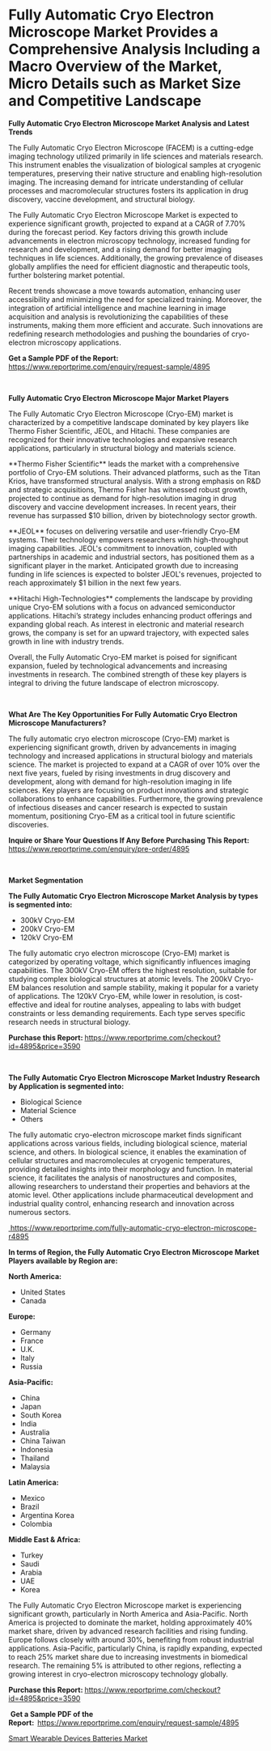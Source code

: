 <p><h1>Fully Automatic Cryo Electron Microscope Market Provides a Comprehensive Analysis Including a Macro Overview of the Market, Micro Details such as Market Size and Competitive Landscape</h1></p><p><strong>Fully Automatic Cryo Electron Microscope Market Analysis and Latest Trends</strong></p>
<p><p>The Fully Automatic Cryo Electron Microscope (FACEM) is a cutting-edge imaging technology utilized primarily in life sciences and materials research. This instrument enables the visualization of biological samples at cryogenic temperatures, preserving their native structure and enabling high-resolution imaging. The increasing demand for intricate understanding of cellular processes and macromolecular structures fosters its application in drug discovery, vaccine development, and structural biology.</p><p>The Fully Automatic Cryo Electron Microscope Market is expected to experience significant growth, projected to expand at a CAGR of 7.70% during the forecast period. Key factors driving this growth include advancements in electron microscopy technology, increased funding for research and development, and a rising demand for better imaging techniques in life sciences. Additionally, the growing prevalence of diseases globally amplifies the need for efficient diagnostic and therapeutic tools, further bolstering market potential.</p><p>Recent trends showcase a move towards automation, enhancing user accessibility and minimizing the need for specialized training. Moreover, the integration of artificial intelligence and machine learning in image acquisition and analysis is revolutionizing the capabilities of these instruments, making them more efficient and accurate. Such innovations are redefining research methodologies and pushing the boundaries of cryo-electron microscopy applications.</p></p>
<p><strong>Get a Sample PDF of the Report:&nbsp;</strong> <a href="https://www.reportprime.com/enquiry/request-sample/4895?utm_campaign=3199&utm_medium=2&utm_source=Github&utm_content=ia&utm_term=19032025&utm_id=fully-automatic-cryo-electron-microscope">https://www.reportprime.com/enquiry/request-sample/4895</a></p>
<p>&nbsp;</p>
<p><strong>Fully Automatic Cryo Electron Microscope Major Market Players</strong></p>
<p><p>The Fully Automatic Cryo Electron Microscope (Cryo-EM) market is characterized by a competitive landscape dominated by key players like Thermo Fisher Scientific, JEOL, and Hitachi. These companies are recognized for their innovative technologies and expansive research applications, particularly in structural biology and materials science.</p><p>**Thermo Fisher Scientific** leads the market with a comprehensive portfolio of Cryo-EM solutions. Their advanced platforms, such as the Titan Krios, have transformed structural analysis. With a strong emphasis on R&D and strategic acquisitions, Thermo Fisher has witnessed robust growth, projected to continue as demand for high-resolution imaging in drug discovery and vaccine development increases. In recent years, their revenue has surpassed $10 billion, driven by biotechnology sector growth.</p><p>**JEOL** focuses on delivering versatile and user-friendly Cryo-EM systems. Their technology empowers researchers with high-throughput imaging capabilities. JEOL's commitment to innovation, coupled with partnerships in academic and industrial sectors, has positioned them as a significant player in the market. Anticipated growth due to increasing funding in life sciences is expected to bolster JEOL's revenues, projected to reach approximately $1 billion in the next few years.</p><p>**Hitachi High-Technologies** complements the landscape by providing unique Cryo-EM solutions with a focus on advanced semiconductor applications. Hitachi’s strategy includes enhancing product offerings and expanding global reach. As interest in electronic and material research grows, the company is set for an upward trajectory, with expected sales growth in line with industry trends.</p><p>Overall, the Fully Automatic Cryo-EM market is poised for significant expansion, fueled by technological advancements and increasing investments in research. The combined strength of these key players is integral to driving the future landscape of electron microscopy.</p></p>
<p>&nbsp;</p>
<p><strong>What Are The Key Opportunities For Fully Automatic Cryo Electron Microscope Manufacturers?</strong></p>
<p><p>The fully automatic cryo electron microscope (Cryo-EM) market is experiencing significant growth, driven by advancements in imaging technology and increased applications in structural biology and materials science. The market is projected to expand at a CAGR of over 10% over the next five years, fueled by rising investments in drug discovery and development, along with demand for high-resolution imaging in life sciences. Key players are focusing on product innovations and strategic collaborations to enhance capabilities. Furthermore, the growing prevalence of infectious diseases and cancer research is expected to sustain momentum, positioning Cryo-EM as a critical tool in future scientific discoveries.</p></p>
<p><strong>Inquire or Share Your Questions If Any Before Purchasing This Report:</strong> <a href="https://www.reportprime.com/enquiry/pre-order/4895?utm_campaign=3199&utm_medium=2&utm_source=Github&utm_content=ia&utm_term=19032025&utm_id=fully-automatic-cryo-electron-microscope">https://www.reportprime.com/enquiry/pre-order/4895</a></p>
<p>&nbsp;</p>
<p><strong>Market Segmentation</strong></p>
<p><strong>The Fully Automatic Cryo Electron Microscope Market Analysis by types is segmented into:</strong></p>
<p><ul><li>300kV Cryo-EM</li><li>200kV Cryo-EM</li><li>120kV Cryo-EM</li></ul></p>
<p><p>The fully automatic cryo electron microscope (Cryo-EM) market is categorized by operating voltage, which significantly influences imaging capabilities. The 300kV Cryo-EM offers the highest resolution, suitable for studying complex biological structures at atomic levels. The 200kV Cryo-EM balances resolution and sample stability, making it popular for a variety of applications. The 120kV Cryo-EM, while lower in resolution, is cost-effective and ideal for routine analyses, appealing to labs with budget constraints or less demanding requirements. Each type serves specific research needs in structural biology.</p></p>
<p><strong>Purchase this Report:&nbsp;</strong><a href="https://www.reportprime.com/checkout?id=4895&price=3590&utm_campaign=3199&utm_medium=2&utm_source=Github&utm_content=ia&utm_term=19032025&utm_id=fully-automatic-cryo-electron-microscope">https://www.reportprime.com/checkout?id=4895&price=3590</a></p>
<p>&nbsp;</p>
<p><strong>The Fully Automatic Cryo Electron Microscope Market Industry Research by Application is segmented into:</strong></p>
<p><ul><li>Biological Science</li><li>Material Science</li><li>Others</li></ul></p>
<p><p>The fully automatic cryo-electron microscope market finds significant applications across various fields, including biological science, material science, and others. In biological science, it enables the examination of cellular structures and macromolecules at cryogenic temperatures, providing detailed insights into their morphology and function. In material science, it facilitates the analysis of nanostructures and composites, allowing researchers to understand their properties and behaviors at the atomic level. Other applications include pharmaceutical development and industrial quality control, enhancing research and innovation across numerous sectors.</p></p>
<p><a href="https://www.reportprime.com/fully-automatic-cryo-electron-microscope-r4895?utm_campaign=3199&utm_medium=2&utm_source=Github&utm_content=ia&utm_term=19032025&utm_id=fully-automatic-cryo-electron-microscope">&nbsp;https://www.reportprime.com/fully-automatic-cryo-electron-microscope-r4895</a></p>
<p><strong>In terms of Region, the Fully Automatic Cryo Electron Microscope Market Players available by Region are:</strong></p>
<p>
    <p> <strong> North America: </strong>
        <ul>
            <li>United States</li>
            <li>Canada</li>
        </ul>
        </p> 
    <p> <strong> Europe: </strong>
        <ul>
            <li>Germany</li>
            <li>France</li>
            <li>U.K.</li>
            <li>Italy</li>
            <li>Russia</li>
        </ul>
        </p> 
    <p> <strong> Asia-Pacific: </strong>
        <ul>
            <li>China</li>
            <li>Japan</li>
            <li>South Korea</li>
            <li>India</li>
            <li>Australia</li>
            <li>China Taiwan</li>
            <li>Indonesia</li>
            <li>Thailand</li>
            <li>Malaysia</li>
        </ul>
        </p> 
    <p> <strong> Latin America: </strong>
        <ul>
            <li>Mexico</li>
            <li>Brazil</li>
            <li>Argentina Korea</li>
            <li>Colombia</li>
        </ul>
        </p> 
    <p> <strong> Middle East & Africa: </strong>
        <ul>
            <li>Turkey</li>
            <li>Saudi</li>
            <li>Arabia</li>
            <li>UAE</li>
            <li>Korea</li>
        </ul>
    </p>
    </p>
<p><p>The Fully Automatic Cryo Electron Microscope market is experiencing significant growth, particularly in North America and Asia-Pacific. North America is projected to dominate the market, holding approximately 40% market share, driven by advanced research facilities and rising funding. Europe follows closely with around 30%, benefiting from robust industrial applications. Asia-Pacific, particularly China, is rapidly expanding, expected to reach 25% market share due to increasing investments in biomedical research. The remaining 5% is attributed to other regions, reflecting a growing interest in cryo-electron microscopy technology globally.</p></p>
<p><strong>Purchase this Report: </strong><a href="https://www.reportprime.com/checkout?id=4895&price=3590&utm_campaign=3199&utm_medium=2&utm_source=Github&utm_content=ia&utm_term=19032025&utm_id=fully-automatic-cryo-electron-microscope">https://www.reportprime.com/checkout?id=4895&price=3590</a></p>
<p>&nbsp;<strong>Get a Sample PDF of the Report:&nbsp;&nbsp;</strong><a href="https://www.reportprime.com/enquiry/request-sample/4895?utm_campaign=3199&utm_medium=2&utm_source=Github&utm_content=ia&utm_term=19032025&utm_id=fully-automatic-cryo-electron-microscope">https://www.reportprime.com/enquiry/request-sample/4895</a></p>
<p><strong></strong></p>
<p><p><a href="https://github.com/voigttyagi/Market-Research-Report-List-1/blob/main/smart-wearable-devices-batteries-market.md?utm_campaign=3199&utm_medium=2&utm_source=Github&utm_content=ia&utm_term=19032025&utm_id=fully-automatic-cryo-electron-microscope">Smart Wearable Devices Batteries Market</a></p></p>